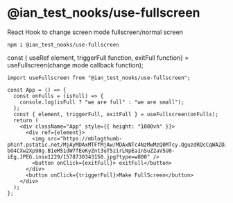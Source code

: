 # @ian_test_nooks/use-fullscreen

React Hook to change screen mode fullscreen/normal screen

```
npm i @ian_test_nooks/use-fullscreen
```

const { useRef element, triggerFull function, exitFull function} = useFullscreen(change mode callback function);
```
import useFullscreen from "@ian_test_nooks/use-fullscreen";

const App = () => {
  const onFulls = (isFull) => {
    console.log(isFull ? "we are full" : "we are small");
  };
  const { element, triggerFull, exitFull } = useFullscreen(onFulls);
  return (
    <div className="App" style={{ height: "1000vh" }}>
      <div ref={element}>
        <img src="https://mblogthumb-phinf.pstatic.net/MjAyMDAxMTFfMjAw/MDAxNTc4NzMwMzQ0MTcy.QguzdRQcCqWA2DJKeHVwuxPJV58Vqw4-bO4CXw2Xp98g.B1eM51dW7fEeKyZnt3uT5zirLNpEa1nSuZ2aV5U0-iEg.JPEG.insu1229/1578730343150.jpg?type=w800" />
        <button onClick={exitFull}> exitFull</button>
      </div>
      <button onClick={triggerFull}>Make FullScreen</button>
    </div>
  );
};
```